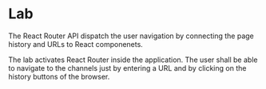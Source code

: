 
# Lab

The React Router API dispatch the user navigation by connecting the page history and URLs to React componenets.

The lab activates React Router inside the application. The user shall be able to navigate to the channels just by entering a URL and by clicking on the history buttons of the browser.
